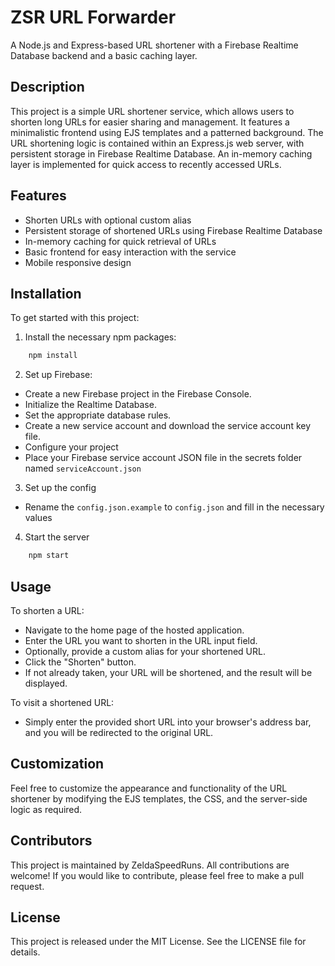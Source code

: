 # ZSR URL Forwarder

A Node.js and Express-based URL shortener with a Firebase Realtime Database backend and a basic caching layer.

## Description

This project is a simple URL shortener service, which allows users to shorten long URLs for easier sharing and management. It features a minimalistic frontend using EJS templates and a patterned background. The URL shortening logic is contained within an Express.js web server, with persistent storage in Firebase Realtime Database. An in-memory caching layer is implemented for quick access to recently accessed URLs.

## Features

- Shorten URLs with optional custom alias
- Persistent storage of shortened URLs using Firebase Realtime Database
- In-memory caching for quick retrieval of URLs
- Basic frontend for easy interaction with the service
- Mobile responsive design

## Installation

To get started with this project:

1. Install the necessary npm packages:
```bash
    npm install
```

2. Set up Firebase:

- Create a new Firebase project in the Firebase Console.
- Initialize the Realtime Database.
- Set the appropriate database rules.
- Create a new service account and download the service account key file.
- Configure your project
- Place your Firebase service account JSON file in the secrets folder named ``serviceAccount.json``


3. Set up the config
- Rename the ``config.json.example`` to ``config.json`` and fill in the necessary values

4. Start the server
```bash
    npm start
```

## Usage
To shorten a URL:

- Navigate to the home page of the hosted application.
- Enter the URL you want to shorten in the URL input field.
- Optionally, provide a custom alias for your shortened URL.
- Click the "Shorten" button.
- If not already taken, your URL will be shortened, and the result will be displayed.

To visit a shortened URL:

- Simply enter the provided short URL into your browser's address bar, and you will be redirected to the original URL.

## Customization
Feel free to customize the appearance and functionality of the URL shortener by modifying the EJS templates, the CSS, and the server-side logic as required.

## Contributors
This project is maintained by ZeldaSpeedRuns. All contributions are welcome! If you would like to contribute, please feel free to make a pull request.

## License
This project is released under the MIT License. See the LICENSE file for details.
